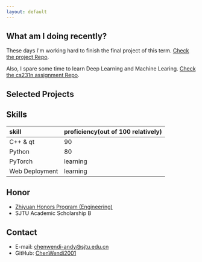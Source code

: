 ```yaml
---
layout: default
---
```



## What am I doing recently?
These days I'm working hard to finish the final project of this term. [Check the project Repo](https://github.com/ChenWendi2001/Principles-and-Practice-of-Problem-Solving).

Also, I spare some time to learn Deep Learning and Machine Learing. [Check the cs231n assignment Repo](https://github.com/ChenWendi2001/cs231n-assignments).


## Selected Projects


## Skills

| skill        | proficiency(out of 100 relatively)| 
|:------------- |:------------------             |
| C++ & qt      | 90                             | 
| Python        | 80                             | 
| PyTorch       | learning                       | 
| Web Deployment| learning                       |

## Honor
- [Zhiyuan Honors Program (Engineering)](https://zhiyuan.sjtu.edu.cn/ "Zhiyuan College")
- SJTU Academic Scholarship B

## Contact
- E-mail: chenwendi-andy@sjtu.edu.cn
- GitHub: [ChenWendi2001](https://github.com/ChenWendi2001 "Check GitHub")



